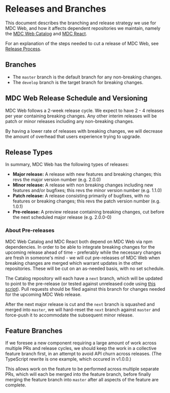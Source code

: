 # Releases and Branches

This document describes the branching and release strategy we use for MDC Web, and how it affects dependent repositories
we maintain, namely the [MDC Web Catalog](https://github.com/material-components/material-components-web-catalog) and
[MDC React](https://github.com/material-components/material-components-web-react).

For an explanation of the steps needed to cut a release of MDC Web, see [Release Process](./release-process.md).

## Branches

- The `master` branch is the default branch for any non-breaking changes.
- The `develop` branch is the target branch for breaking changes.

## MDC Web Release Schedule and Versioning

MDC Web follows a 2-week release cycle. We expect to have 2 - 4 releases per year containing breaking changes.
Any other interim releases will be patch or minor releases including any non-breaking changes.

By having a lower rate of releases with breaking changes, we will decrease the amount of overhead that users experience trying to upgrade.

## Release Types

In summary, MDC Web has the following types of releases:

* **Major release:** A release with new features and breaking changes; this revs the major version number (e.g. 2.0.0)
* **Minor release:** A release with non breaking changes including new features and/or bugfixes; this revs the minor version number (e.g. 1.1.0)
* **Patch release:** A release consisting primarily of bugfixes, with no features or breaking changes; this revs the patch version number (e.g. 1.0.1)
* **Pre-release:** A preview release containing breaking changes, cut before the next scheduled major release (e.g. 2.0.0-0)

### About Pre-releases

MDC Web Catalog and MDC React both depend on MDC Web via npm dependencies. In order to be able to integrate
breaking changes for the upcoming release ahead of time - preferably while the necessary changes are fresh in someone's
mind - we will cut pre-releases of MDC Web when breaking changes are merged which warrant updates in the other
repositories. These will be cut on an as-needed basis, with no set schedule.

The Catalog repository will each have a `next` branch, which will be updated
to point to the pre-release (or tested against unreleased code using
[this script](https://gist.github.com/kfranqueiro/d06c7073c5012de3edb6c5875d6a4a50)).
Pull requests should be filed against this branch for changes needed for the upcoming MDC Web release.

After the next major release is cut and the `next` branch is squashed and merged into `master`, we will hard-reset the
`next` branch against `master` and force-push it to accommodate the subsequent minor release.

## Feature Branches

If we foresee a new component requiring a large amount of work across multiple PRs and release cycles, we
should keep the work in a collective feature branch first, in an attempt to avoid API churn across releases.
(The TypeScript rewrite is one example, which occured in v1.0.0.)

This allows work on the feature to be performed across multiple separate PRs, which will each be merged into the feature
branch, before finally merging the feature branch into `master` after all aspects of the feature are complete.
